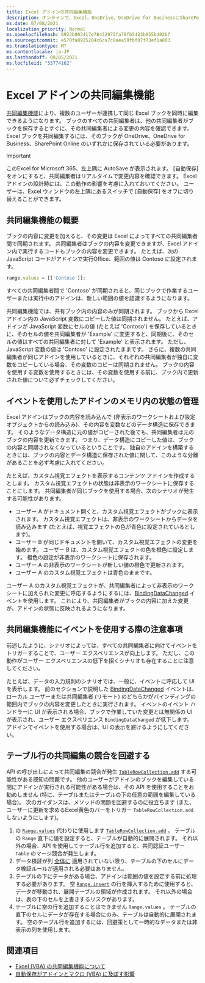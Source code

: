 ```yaml
---
title: Excel アドインの共同編集機能
description: オンラインで、Excel、OneDrive、OneDrive for BusinessにSharePointします。
ms.date: 07/08/2021
localization_priority: Normal
ms.openlocfilehash: 6923b003417e78432975fa78fb5423b055bd02bf
ms.sourcegitcommit: e570fa8925204c6ca7c8aea59fbf07f73ef1a803
ms.translationtype: MT
ms.contentlocale: ja-JP
ms.lasthandoff: 08/05/2021
ms.locfileid: "53774162"
---
```

# <a name="coauthoring-in-excel-add-ins"></a>Excel アドインの共同編集機能  

[共同編集機能](https://support.office.com/article/Collaborate-on-Excel-workbooks-at-the-same-time-with-co-authoring-7152aa8b-b791-414c-a3bb-3024e46fb104)により、複数のユーザーが連携して同じ Excel ブックを同時に編集できるようになります。 ブックのすべての共同編集者は、他の共同編集者がブックを保存するとすぐに、その共同編集者による変更の内容を確認できます。 Excel ブックを共同編集するには、そのブックが OneDrive、OneDrive for Business、SharePoint Online のいずれかに保存されている必要があります。

> [!IMPORTANT]
> このExcel for Microsoft 365、左上隅に AutoSave が表示されます。 [自動保存] をオンにすると、共同編集者はリアルタイムで変更内容を確認できます。 Excel アドインの設計時には、この動作の影響を考慮に入れておいてください。 ユーザーは、Excel ウィンドウの左上隅にあるスイッチで [自動保存] をオフに切り替えることができます。

## <a name="coauthoring-overview"></a>共同編集機能の概要

ブックの内容に変更を加えると、その変更は Excel によってすべての共同編集者間で同期されます。 共同編集者はブックの内容を変更できますが、Excel アドイン内で実行するコードもブックの内容を変更できます。 たとえば、次の JavaScript コードがアドインで実行Office、範囲の値は Contoso に設定されます。

```js
range.values = [['Contoso']];
```

すべての共同編集者間で 'Contoso' が同期されると、同じブックで作業するユーザーまたは実行中のアドインは、新しい範囲の値を認識するようになります。

共同編集機能では、共有ブック内の内容のみが同期されます。 ブックから Excel アドイン内の JavaScript 変数にコピーした値は同期されません。 たとえば、アドインが JavaScript 変数にセルの値 (たとえば 'Contoso') を保存しているときに、そのセルの値を共同編集者が 'Example' に変更すると、同期後に、そのセルの値はすべての共同編集者に対して 'Example' と表示されます。 ただし、JavaScript 変数の値は 'Contoso' に設定されたままです。 さらに、複数の共同編集者が同じアドインを使用しているときに、それぞれの共同編集者が独自に変数をコピーしている場合、その変数のコピーは同期されません。 ブックの内容を使用する変数を使用するときには、その変数を使用する前に、ブック内で更新された値について必ずチェックしてください。

## <a name="use-events-to-manage-the-in-memory-state-of-your-add-in"></a>イベントを使用したアドインのメモリ内の状態の管理

Excel アドインはブックの内容を読み込んで (非表示のワークシートおよび設定オブジェクトからの読み込み)、その内容を変数などのデータ構造に保存できます。 そのようなデータ構造に元の値がコピーされた後でも、共同編集者は元のブックの内容を更新できます。 つまり、データ構造にコピーした値は、ブックの内容と同期されなくなっているということです。 独自のアドインを構築するときには、ブックの内容とデータ構造に保存された値に関して、このような分離があることを必ず考慮に入れてください。

たとえば、カスタム視覚エフェクトを表示するコンテンツ アドインを作成するとします。 カスタム視覚エフェクトの状態は非表示のワークシートに保存することにします。 共同編集者が同じブックを使用する場合、次のシナリオが発生する可能性があります。

- ユーザー A がドキュメント開くと、カスタム視覚エフェクトがブックに表示されます。 カスタム視覚エフェクトは、非表示のワークシートからデータを読み込みます (たとえば、視覚エフェクトの色が青色に設定されているとします)。
- ユーザー B が同じドキュメントを開いて、カスタム視覚エフェクトの変更を始めます。 ユーザー B は、カスタム視覚エフェクトの色を橙色に設定します。 橙色の設定が非表示のワークシートに保存されます。
- ユーザー A の非表示のワークシートが新しい値の橙色で更新されます。
- ユーザー A のカスタム視覚エフェクトは青色のままです。

ユーザー A のカスタム視覚エフェクトが、共同編集者によって非表示のワークシートに加えられた変更に呼応するようにするには、[BindingDataChanged](/javascript/api/office/office.bindingdatachangedeventargs) イベントを使用します。 これにより、共同編集者がブックの内容に加えた変更が、アドインの状態に反映されるようになります。

## <a name="caveats-to-using-events-with-coauthoring"></a>共同編集機能にイベントを使用する際の注意事項

前述したように、シナリオによっては、すべての共同編集者に向けてイベントをトリガーすることで、ユーザー エクスペリエンスが向上します。 ただし、この動作がユーザー エクスペリエンスの低下を招くシナリオも存在することに注意してください。

たとえば、データの入力規則のシナリオでは、一般に、イベントに呼応して UI を表示します。 前のセクションで説明した [BindingDataChanged](/javascript/api/office/office.bindingdatachangedeventargs) イベントは、ローカル ユーザーまたは共同編集者 (リモート) のどちらかがバインディングの範囲内でブックの内容を変更したときに実行されます。 イベントのイベント ハンドラーに UI が表示される場合、ブックで作業していた変更とは無関係の UI が表示され、ユーザー エクスペリエンス `BindingDataChanged` が低下します。 アドインでイベントを使用する場合は、UI の表示を避けるようにしてください。

## <a name="avoid-table-row-coauthoring-conflicts"></a>テーブル行の共同編集の競合を回避する

API の呼び出しによって共同編集の競合が発生 [`TableRowCollection.add`](/javascript/api/excel/excel.tablerowcollection#add_index__values_) する可能性がある既知の問題です。 他のユーザーがアドインのブックを編集している間にアドインが実行される可能性がある場合は、その API を使用することをお勧めしません (特に、テーブルまたはテーブルの下の任意の範囲を編集している場合)。 次のガイダンスは、メソッドの問題を回避するのに役立ちます (また、ユーザーに更新を求めるExcel黄色のバーをトリガー `TableRowCollection.add` しないようにします)。

1. の [`Range.values`](/javascript/api/excel/excel.range#values) 代わりに使用します [`TableRowCollection.add`](/javascript/api/excel/excel.tablerowcollection#add_index__values_) 。 テーブルの `Range` 直下に値を設定すると、テーブルが自動的に展開されます。 それ以外の場合、API を使用してテーブル行を追加すると、共同認証ユーザー `Table` のマージ競合が発生します。
1. データ検証が列 [全体に](https://support.microsoft.com/office/apply-data-validation-to-cells-29fecbcc-d1b9-42c1-9d76-eff3ce5f7249) 適用されていない限り、テーブルの下のセルにデータ検証ルールが適用される必要はありません。
1. テーブルの下にデータがある場合、アドインは範囲の値を設定する前に処理する必要があります。 空 [`Range.insert`](/javascript/api/excel/excel.range#insert_shift_) の行を挿入するために使用すると、データが移動され、展開テーブルの領域が作成されます。 それ以外の場合は、表の下のセルを上書きするリスクがあります。
1. テーブルに空の行を追加することはできません `Range.values` 。 テーブルの直下のセルにデータが存在する場合にのみ、テーブルは自動的に展開されます。 空のテーブル行を追加するには、回避策として一時的なデータまたは非表示の列を使用します。

## <a name="see-also"></a>関連項目

- [Excel (VBA) の共同編集機能について](/office/vba/excel/concepts/about-coauthoring-in-excel)
- [自動保存がアドインとマクロ (VBA) に及ぼす影響](/office/vba/library-reference/concepts/how-autosave-impacts-addins-and-macros)

